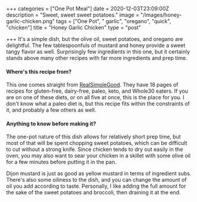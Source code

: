 +++
categories = ["One Pot Meal"]
date = 2020-12-03T23:09:00Z
description = "Sweet, sweet sweet potatoes."
image = "/images/honey-garlic-chicken.png"
tags = ["One Pot", " garlic", "oregano", "quick", "chicken"]
title = "Honey Garlic Chicken"
type = "post"

+++
It's a simple dish, but the olive oil, sweet potatoes, and oregano are delightful. The few tablespoonfuls of mustard and honey provide a sweet tangy flavor as well. Surprisingly few ingredients in this one, but it certainly stands above many other recipes with far more ingredients and prep time.

#### Where's this recipe from?

This one comes straight from [RealSimpleGood](https://realsimplegood.com/one-pan-honey-garlic-chicken/ "RSG"). They have 18 pages of recipes for gluten-free, dairy-free, paleo, keto, and Whole30 eaters. If you are on one of these diets, or on all five at once, this is the place for you. I don't know what a paleo diet is, but this recipe fits within the constraints of it, and probably a few others as well.

#### Anything to know before making it?

The one-pot nature of this dish allows for relatively short prep time, but most of that will be spent chopping sweet potatoes, which can be difficult to cut without a strong knife. Since chicken tends to dry out easily in the oven, you may also want to sear your chicken in a skillet with some olive oil for a few minutes before putting it in the pan.

Dijon mustard is just as good as yellow mustard in terms of ingredient subs. There's also some oiliness to the dish, and you can change the amount of oil you add according to taste. Personally, I like adding the full amount for the sake of the sweet potatoes and broccoli, then draining it at the end.